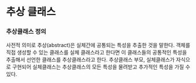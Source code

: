 <h1>추상 클래스</h1>

<h3>추상클래스 정의</h3>
사전적 의미로 추상(abstract)은 실체간에 공통되는 특성을 추출한 것을 말한다.
객체를 직접 생성할 수 있는 클래스를 실체 클래스라고 한다면 이 클래스들의 공통적인 특성을 추출해서 선언한 클래스를 추상클래스라고 한다.
추상클래스 부모, 실체클래스가 자식으로 구현되어 실체클래스는 추상클래스의 모든 특성을 물려받고 추가적인 특성을 가질 수 있다.
